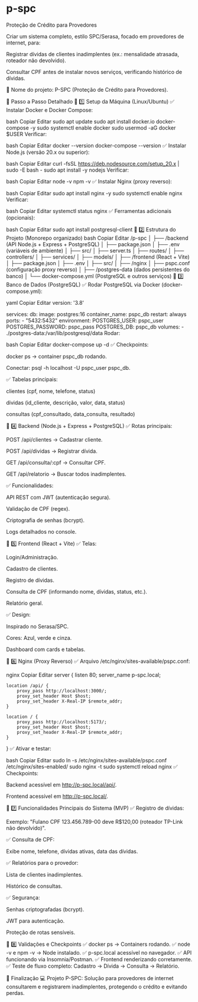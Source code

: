 # p-spc
Proteção de Crédito para Provedores


Criar um sistema completo, estilo SPC/Serasa, focado em provedores de internet, para:

Registrar dívidas de clientes inadimplentes (ex.: mensalidade atrasada, roteador não devolvido).

Consultar CPF antes de instalar novos serviços, verificando histórico de dívidas.

🎨 Nome do projeto:
P-SPC (Proteção de Crédito para Provedores).

🚀 Passo a Passo Detalhado
📌 1️⃣ Setup da Máquina (Linux/Ubuntu)
✅ Instalar Docker e Docker Compose:

bash
Copiar
Editar
sudo apt update
sudo apt install docker.io docker-compose -y
sudo systemctl enable docker
sudo usermod -aG docker $USER
Verificar:

bash
Copiar
Editar
docker --version
docker-compose --version
✅ Instalar Node.js (versão 20.x ou superior):

bash
Copiar
Editar
curl -fsSL https://deb.nodesource.com/setup_20.x | sudo -E bash -
sudo apt install -y nodejs
Verificar:

bash
Copiar
Editar
node -v
npm -v
✅ Instalar Nginx (proxy reverso):

bash
Copiar
Editar
sudo apt install nginx -y
sudo systemctl enable nginx
Verificar:

bash
Copiar
Editar
systemctl status nginx
✅ Ferramentas adicionais (opcionais):

bash
Copiar
Editar
sudo apt install postgresql-client
📌 2️⃣ Estrutura do Projeto (Monorepo organizado)
bash
Copiar
Editar
/p-spc
│
├── /backend (API Node.js + Express + PostgreSQL)
│    ├── package.json
│    ├── .env (variáveis de ambiente)
│    ├── src/
│         ├── server.ts
│         ├── routes/
│         ├── controllers/
│         ├── services/
│         ├── models/
│
├── /frontend (React + Vite)
│    ├── package.json
│    ├── .env
│    ├── src/
│
├── /nginx
│    ├── pspc.conf (configuração proxy reverso)
│
├── /postgres-data (dados persistentes do banco)
│
└── docker-compose.yml (PostgreSQL e outros serviços)
📌 3️⃣ Banco de Dados (PostgreSQL)
✅ Rodar PostgreSQL via Docker (docker-compose.yml):

yaml
Copiar
Editar
version: '3.8'

services:
  db:
    image: postgres:16
    container_name: pspc_db
    restart: always
    ports:
      - "5432:5432"
    environment:
      POSTGRES_USER: pspc_user
      POSTGRES_PASSWORD: pspc_pass
      POSTGRES_DB: pspc_db
    volumes:
      - ./postgres-data:/var/lib/postgresql/data
Rodar:

bash
Copiar
Editar
docker-compose up -d
✅ Checkpoints:

docker ps → container pspc_db rodando.

Conectar: psql -h localhost -U pspc_user pspc_db.

✅ Tabelas principais:

clientes (cpf, nome, telefone, status)

dividas (id_cliente, descrição, valor, data, status)

consultas (cpf_consultado, data_consulta, resultado)

📌 4️⃣ Backend (Node.js + Express + PostgreSQL)
✅ Rotas principais:

POST /api/clientes → Cadastrar cliente.

POST /api/dividas → Registrar dívida.

GET /api/consulta/:cpf → Consultar CPF.

GET /api/relatorio → Buscar todos inadimplentes.

✅ Funcionalidades:

API REST com JWT (autenticação segura).

Validação de CPF (regex).

Criptografia de senhas (bcrypt).

Logs detalhados no console.

📌 5️⃣ Frontend (React + Vite)
✅ Telas:

Login/Administração.

Cadastro de clientes.

Registro de dívidas.

Consulta de CPF (informando nome, dívidas, status, etc.).

Relatório geral.

✅ Design:

Inspirado no Serasa/SPC.

Cores: Azul, verde e cinza.

Dashboard com cards e tabelas.

📌 6️⃣ Nginx (Proxy Reverso)
✅ Arquivo /etc/nginx/sites-available/pspc.conf:

nginx
Copiar
Editar
server {
    listen 80;
    server_name p-spc.local;

    location /api/ {
        proxy_pass http://localhost:3000/;
        proxy_set_header Host $host;
        proxy_set_header X-Real-IP $remote_addr;
    }

    location / {
        proxy_pass http://localhost:5173/;
        proxy_set_header Host $host;
        proxy_set_header X-Real-IP $remote_addr;
    }
}
✅ Ativar e testar:

bash
Copiar
Editar
sudo ln -s /etc/nginx/sites-available/pspc.conf /etc/nginx/sites-enabled/
sudo nginx -t
sudo systemctl reload nginx
✅ Checkpoints:

Backend acessível em http://p-spc.local/api/.

Frontend acessível em http://p-spc.local/.

📌 7️⃣ Funcionalidades Principais do Sistema (MVP)
✅ Registro de dívidas:

Exemplo: "Fulano CPF 123.456.789-00 deve R$120,00 (roteador TP-Link não devolvido)".

✅ Consulta de CPF:

Exibe nome, telefone, dívidas ativas, data das dívidas.

✅ Relatórios para o provedor:

Lista de clientes inadimplentes.

Histórico de consultas.

✅ Segurança:

Senhas criptografadas (bcrypt).

JWT para autenticação.

Proteção de rotas sensíveis.

📌 8️⃣ Validações e Checkpoints
✅ docker ps → Containers rodando.
✅ node -v e npm -v → Node instalado.
✅ p-spc.local acessível no navegador.
✅ API funcionando via Insomnia/Postman.
✅ Frontend renderizando corretamente.
✅ Teste de fluxo completo: Cadastro → Dívida → Consulta → Relatório.

🏁 Finalização
💻 Projeto P-SPC: Solução para provedores de internet consultarem e registrarem inadimplentes, protegendo o crédito e evitando perdas.
